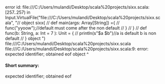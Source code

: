 error id: file:///C:/Users/mulandi/Desktop/scala%20projects/sixx.scala:[257..257) in Input.VirtualFile("file:///C:/Users/mulandi/Desktop/scala%20projects/sixx.scala", "// object sixx{
//     def main(args: Array[String]) ={
//         func("yyoow");//default must come after the non default 
//     }
// }
// def func(b: String, a: Int = 7 ): Unit = {
//  println(s"$a $b")//a is default b is non default
// }
object ")
file:///C:/Users/mulandi/Desktop/scala%20projects/sixx.scala
file:///C:/Users/mulandi/Desktop/scala%20projects/sixx.scala:9: error: expected identifier; obtained eof
object 
       ^
#### Short summary: 

expected identifier; obtained eof